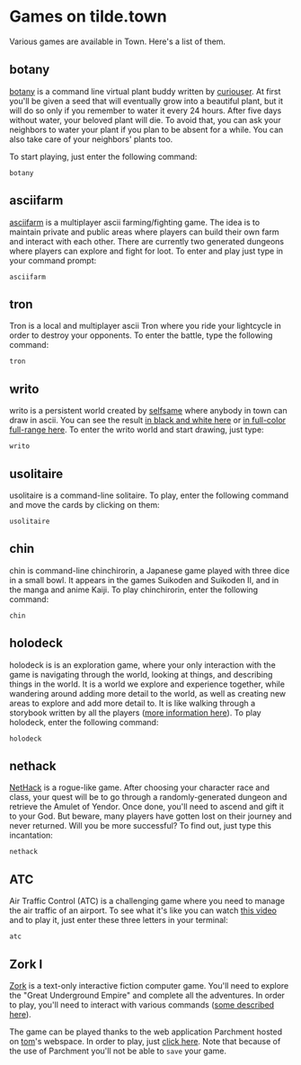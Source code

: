 # Games on tilde.town

Various games are available in Town. Here's a list of them.

## botany

[botany](https://github.com/jifunks/botany) is a command line virtual plant
buddy written by [curiouser](/~curiouser). At first you'll be given a seed
that will eventually grow into a beautiful plant, but it will do so only if
you remember to water it every 24 hours. After five days without water, your
beloved plant will die. To avoid that, you can ask your neighbors to water
your plant if you plan to be absent for a while. You can also take care of your
neighbors' plants too.

To start playing, just enter the following command:

    botany

## asciifarm

[asciifarm](https://github.com/jmdejong/asciifarm) is a multiplayer ascii
farming/fighting game. The idea is to maintain private and public areas where
players can build their own farm and interact with each other. There are
currently two generated dungeons where players can explore and fight for loot.
To enter and play just type in your command prompt:

    asciifarm

## tron

Tron is a local and multiplayer ascii Tron where you ride your lightcycle
in order to destroy your opponents. To enter the battle, type the
following command:

    tron

## writo

writo is a persistent world created by [selfsame](/~selfsame/) where anybody in
town can draw in ascii. You can see the result [in black and white
here](/~selfsame/writo.html) or [in full-color full-range
here](/~login/writo/). To enter the writo world and start
drawing, just type:

    writo

## usolitaire

usolitaire is a command-line solitaire. To play, enter the following command
and move the cards by clicking on them:

    usolitaire

## chin

chin is command-line chinchirorin, a Japanese game played with three dice in
a small bowl. It appears in the games Suikoden and Suikoden II, and in the 
manga and anime Kaiji. To play chinchirorin, enter the following command:

    chin

## holodeck

holodeck is is an exploration game, where your only interaction with the game
is navigating through the world, looking at things, and describing things in
the world. It is a world we explore and experience together, while wandering
around adding more detail to the world, as well as creating new areas to
explore and add more detail to. It is like walking through a storybook written
by all the players ([more information here](/~ne1/code.html)). To play
holodeck, enter the following command:

    holodeck

## nethack

[NetHack](https://alt.org/nethack/) is a rogue-like game. After choosing your
character race and class, your quest will be to go through a randomly-generated
dungeon and retrieve the Amulet of Yendor. Once done, you'll need to ascend
and gift it to your God. But beware, many players have gotten lost on their
journey and never returned. Will you be more successful? To find out, just type
this incantation:

    nethack

## ATC

Air Traffic Control (ATC) is a challenging game where you need to manage the
air traffic of an airport. To see what it's like you can watch [this
video](https://asciinema.org/a/96532) and to play it, just enter these three
letters in your terminal:

    atc

## Zork I

[Zork](https://en.wikipedia.org/wiki/Zork) is a text-only interactive fiction
computer game. You'll need to explore the "Great Underground Empire" and
complete all the adventures. In order to play, you'll need to interact with
various commands ([some described
here](https://en.wikipedia.org/wiki/Zork#Commands)).

The game can be played thanks to the web application Parchment hosted on
[tom](/~tom/)'s webspace. In order to play, just [click
here](https://tilde.town/~tom/zork.html?story=stories/zdungeon.z5.js). Note
that because of the use of Parchment you'll not be able to `save` your game.
